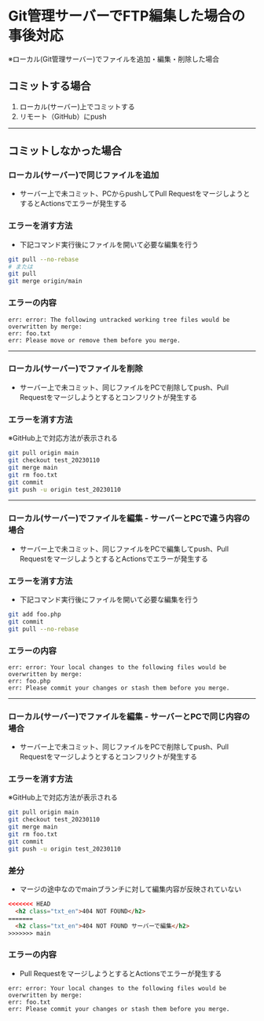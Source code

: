 # Git管理サーバーでFTP編集した場合の事後対応
※ローカル(Git管理サーバー)でファイルを追加・編集・削除した場合

## コミットする場合
1. ローカル(サーバー)上でコミットする
1. リモート（GitHub）にpush

***

## コミットしなかった場合

### ローカル(サーバー)で同じファイルを追加
- サーバー上で未コミット、PCからpushしてPull RequestをマージしようとするとActionsでエラーが発生する

### エラーを消す方法
- 下記コマンド実行後にファイルを開いて必要な編集を行う
```bash
git pull --no-rebase
# または
git pull
git merge origin/main
```

### エラーの内容
```
err: error: The following untracked working tree files would be overwritten by merge:
err: foo.txt
err: Please move or remove them before you merge.
```

---

### ローカル(サーバー)でファイルを削除
- サーバー上で未コミット、同じファイルをPCで削除してpush、Pull Requestをマージしようとするとコンフリクトが発生する

### エラーを消す方法
※GitHub上で対応方法が表示される
```bash
git pull origin main
git checkout test_20230110
git merge main
git rm foo.txt
git commit
git push -u origin test_20230110
```

---

### ローカル(サーバー)でファイルを編集 - サーバーとPCで違う内容の場合
- サーバー上で未コミット、同じファイルをPCで編集してpush、Pull RequestをマージしようとするとActionsでエラーが発生する

### エラーを消す方法
- 下記コマンド実行後にファイルを開いて必要な編集を行う
```bash
git add foo.php
git commit
git pull --no-rebase
```

### エラーの内容
```
err: error: Your local changes to the following files would be overwritten by merge:
err: foo.php
err: Please commit your changes or stash them before you merge.
```

---

### ローカル(サーバー)でファイルを編集 - サーバーとPCで同じ内容の場合

- サーバー上で未コミット、同じファイルをPCで削除してpush、Pull Requestをマージしようとするとコンフリクトが発生する

### エラーを消す方法
※GitHub上で対応方法が表示される
```bash
git pull origin main
git checkout test_20230110
git merge main
git rm foo.txt
git commit
git push -u origin test_20230110
```

### 差分
- マージの途中なのでmainブランチに対して編集内容が反映されていない
```html
<<<<<<< HEAD
  <h2 class="txt_en">404 NOT FOUND</h2>
=======
  <h2 class="txt_en">404 NOT FOUND サーバーで編集</h2>
>>>>>>> main
```

### エラーの内容
- Pull RequestをマージしようとするとActionsでエラーが発生する
```
err: error: Your local changes to the following files would be overwritten by merge:
err: foo.txt
err: Please commit your changes or stash them before you merge.
```
